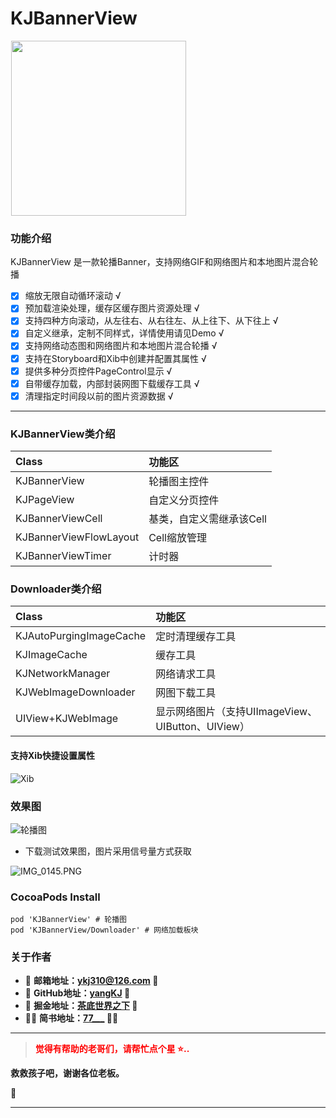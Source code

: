# KJBannerView

<p align="left">
<img src="https://upload-images.jianshu.io/upload_images/1933747-82138031f05852ab.gif?imageMogr2/auto-orient/strip" width="280" hspace="1px">
</p>

### 功能介绍
KJBannerView 是一款轮播Banner，支持网络GIF和网络图片和本地图片混合轮播  

- [x] 缩放无限自动循环滚动  √    
- [x] 预加载渲染处理，缓存区缓存图片资源处理  √    
- [x] 支持四种方向滚动，从左往右、从右往左、从上往下、从下往上  √  
- [x] 自定义继承，定制不同样式，详情使用请见Demo  √  
- [x] 支持网络动态图和网络图片和本地图片混合轮播  √  
- [x] 支持在Storyboard和Xib中创建并配置其属性  √  
- [x] 提供多种分页控件PageControl显示  √  
- [x] 自带缓存加载，内部封装网图下载缓存工具  √  
- [x] 清理指定时间段以前的图片资源数据  √  

----

### KJBannerView类介绍
| Class | 功能区 |
| :--- | :--- |
| KJBannerView | 轮播图主控件 |
| KJPageView | 自定义分页控件 |
| KJBannerViewCell | 基类，自定义需继承该Cell |
| KJBannerViewFlowLayout | Cell缩放管理 |
| KJBannerViewTimer | 计时器 |

### Downloader类介绍
| Class | 功能区 |
| :--- | :--- |
| KJAutoPurgingImageCache | 定时清理缓存工具 |
| KJImageCache | 缓存工具 |
| KJNetworkManager | 网络请求工具 |
| KJWebImageDownloader | 网图下载工具 |
| UIView+KJWebImage | 显示网络图片（支持UIImageView、UIButton、UIView） |

#### 支持Xib快捷设置属性
![Xib](https://upload-images.jianshu.io/upload_images/1933747-0c4b715868e47746.png?imageMogr2/auto-orient/strip%7CimageView2/2/w/666)

### 效果图
![轮播图](https://upload-images.jianshu.io/upload_images/1933747-2e51515ae91af6d4.png?imageMogr2/auto-orient/strip%7CimageView2/2/w/666)

- 下载测试效果图，图片采用信号量方式获取

![IMG_0145.PNG](https://upload-images.jianshu.io/upload_images/1933747-ea228edad91a2dcd.PNG?imageMogr2/auto-orient/strip%7CimageView2/2/w/666)

### CocoaPods Install
```
pod 'KJBannerView' # 轮播图 
pod 'KJBannerView/Downloader' # 网络加载板块
```

### 关于作者
- 🎷 **邮箱地址：[ykj310@126.com](ykj310@126.com) 🎷**
- 🎸 **GitHub地址：[yangKJ](https://github.com/yangKJ) 🎸**
- 🎺 **掘金地址：[茶底世界之下](https://juejin.cn/user/1987535102554472/posts) 🎺**
- 🚴🏻 **简书地址：[77___](https://www.jianshu.com/u/c84c00476ab6) 🚴🏻**

----

> <font color=red>**觉得有帮助的老哥们，请帮忙点个星 ⭐..**</font>

**救救孩子吧，谢谢各位老板。**

🥺

-----
